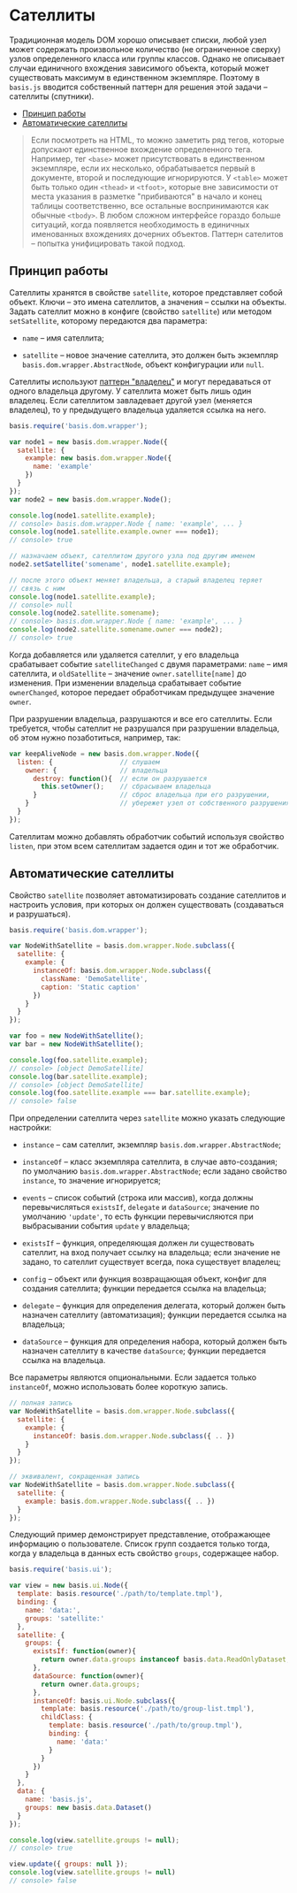# Сателлиты

Традиционная модель DOM хорошо описывает списки, любой узел может содержать произвольное количество (не ограниченное сверху) узлов определенного класса или группы классов. Однако не описывает случаи единичного вхождения зависимого объекта, который может существовать максимум в единственном экземпляре. Поэтому в `basis.js` вводится собственный паттерн для решения этой задачи – сателлиты (спутники).
<!-- MarkdownTOC -->

- [Принцип работы](#Принцип-работы)
- [Автоматические сателлиты](#Автоматические-сателлиты)

<!-- /MarkdownTOC -->

> Если посмотреть на HTML, то можно заметить ряд тегов, которые допускают единственное вхождение определенного тега. Например, тег `<base>` может присутствовать в единственном экземпляре, если их несколько, обрабатывается первый в документе, второй и последующие игнорируются. У `<table>` может быть только один `<thead>` и `<tfoot>`, которые вне зависимости от места указания в разметке "прибиваются" в начало и конец таблицы соответственно, все остальные воспринимаются как обычные `<tbody>`. В любом сложном интерфейсе гораздо больше ситуаций, когда появляется необходимость в единичных именованных вхождениях дочерних объектов. Паттерн сателитов – попытка унифицировать такой подход.

## Принцип работы

Сателлиты хранятся в свойстве `satellite`, которое представляет собой объект. Ключи – это имена сателлитов, а значения – ссылки на объекты. Задать сателлит можно в конфиге (свойство `satellite`) или методом `setSatellite`, которому передаются два параметра:

  * `name` – имя сателлита;

  * `satellite` – новое значение сателлита, это должен быть экземпляр `basis.dom.wrapper.AbstractNode`, объект конфигурации или `null`.

Сателлиты используют [паттерн "владелец"](basis.dom.wrapper_owner.md) и могут передаваться от одного владельца другому. У сателлита может быть лишь один владелец. Если сателлитом завладевает другой узел (меняется владелец), то у предыдущего владельца удаляется ссылка на него.

```js
basis.require('basis.dom.wrapper');

var node1 = new basis.dom.wrapper.Node({
  satellite: {
    example: new basis.dom.wrapper.Node({
      name: 'example'
    })
  }
});
var node2 = new basis.dom.wrapper.Node();

console.log(node1.satellite.example);
// console> basis.dom.wrapper.Node { name: 'example', ... }
console.log(node1.satellite.example.owner === node1);
// console> true

// назначаем объект, сателлитом другого узла под другим именем
node2.setSatellite('somename', node1.satellite.example);

// после этого объект меняет владельца, а старый владелец теряет
// связь с ним
console.log(node1.satellite.example);
// console> null
console.log(node2.satellite.somename);
// console> basis.dom.wrapper.Node { name: 'example', ... }
console.log(node2.satellite.somename.owner === node2);
// console> true
```

Когда добавляется или удаляется сателлит, у его владельца срабатывает событие `satelliteChanged` с двумя параметрами: `name` – имя сателлита, и `oldSatellite` – значение `owner.satellite[name]` до изменения. При изменении владельца срабатывает событие `ownerChanged`, которое передает обработчикам предыдущее значение `owner`.

При разрушении владельца, разрушаются и все его сателлиты. Если требуется, чтобы сателлит не разрушался при разрушении владельца, об этом нужно позаботиться, например, так:

```js
var keepAliveNode = new basis.dom.wrapper.Node({
  listen: {                 // слушаем
    owner: {                // владельца
      destroy: function(){  // если он разрушается
        this.setOwner();    // сбрасываем владельца
      }                     // сброс владельца при его разрушении,
    }                       // убережет узел от собственного разрушения
  }
});
```

Сателлитам можно добавлять обработчик событий используя свойство `listen`, при этом всем сателлитам задается один и тот же обработчик.

## Автоматические сателлиты

Свойство `satellite` позволяет автоматизировать создание сателлитов и настроить условия, при которых он должен существовать (создаваться и разрушаться).

```js
basis.require('basis.dom.wrapper');

var NodeWithSatellite = basis.dom.wrapper.Node.subclass({
  satellite: {
    example: {
      instanceOf: basis.dom.wrapper.Node.subclass({
        className: 'DemoSatellite',
        caption: 'Static caption'
      })
    }
  }
});

var foo = new NodeWithSatellite();
var bar = new NodeWithSatellite();

console.log(foo.satellite.example);
// console> [object DemoSatellite]
console.log(bar.satellite.example);
// console> [object DemoSatellite]
console.log(foo.satellite.example === bar.satellite.example);
// console> false
```

При определении сателлита через `satellite` можно указать следующие настройки:

  * `instance` – сам сателлит, экземпляр `basis.dom.wrapper.AbstractNode`;

  * `instanceOf` – класс экземпляра сателлита, в случае авто-создания; по умолчанию `basis.dom.wrapper.AbstractNode`; если задано свойство `instance`, то значение игнорируется;

  * `events` – список событий (строка или массив), когда должны перевычисляться `existsIf`, `delegate` и `dataSource`; значение по умолчанию `'update'`, то есть функции перевычисляются при выбрасывании события `update` у владельца;

  * `existsIf` – функция, определяющая должен ли существовать сателлит, на вход получает ссылку на владельца; если значение не задано, то сателлит существует всегда, пока существует владелец;

  * `config` – объект или функция возвращающая объект, конфиг для создания сателлита; функции передается ссылка на владельца;

  * `delegate` – функция для определения делегата, который должен быть назначен сателлиту (автоматизация); функции передается ссылка на владельца;

  * `dataSource` – функция для определения набора, который должен быть назначен сателлиту в качестве `dataSource`; функции передается ссылка на владельца.

Все параметры являются опциональными. Если задается только `instanceOf`, можно использовать более короткую запись.

```js
// полная запись
var NodeWithSatellite = basis.dom.wrapper.Node.subclass({
  satellite: {
    example: {
      instanceOf: basis.dom.wrapper.Node.subclass({ .. })
    }
  }
});

// эквивалент, сокращенная запись
var NodeWithSatellite = basis.dom.wrapper.Node.subclass({
  satellite: {
    example: basis.dom.wrapper.Node.subclass({ .. })
  }
});
```

Следующий пример демонстрирует представление, отображающее информацию о пользователе. Список групп создается только тогда, когда у владельца в данных есть свойство `groups`, содержащее набор.

```js
basis.require('basis.ui');

var view = new basis.ui.Node({
  template: basis.resource('./path/to/template.tmpl'),
  binding: {
    name: 'data:',
    groups: 'satellite:'
  },
  satellite: {
    groups: {
      existsIf: function(owner){
        return owner.data.groups instanceof basis.data.ReadOnlyDataset;
      },
      dataSource: function(owner){
        return owner.data.groups;
      },
      instanceOf: basis.ui.Node.subclass({
        template: basis.resource('./path/to/group-list.tmpl'),
        childClass: {
          template: basis.resource('./path/to/group.tmpl'),
          binding: {
            name: 'data:'
          }
        }
      })
    }
  },
  data: {
    name: 'basis.js',
    groups: new basis.data.Dataset()
  }
});

console.log(view.satellite.groups != null);
// console> true

view.update({ groups: null });
console.log(view.satellite.groups != null)
// console> false
```
